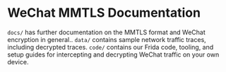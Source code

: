 WeChat MMTLS Documentation
===

`docs/` has further documentation on the MMTLS format and WeChat encryption in general..
`data/` contains sample network traffic traces, including decrypted traces.
`code/` contains our Frida code, tooling, and setup guides for intercepting and decrypting WeChat
traffic on your own device.


